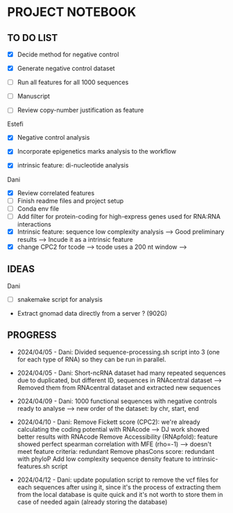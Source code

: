 # PROJECT NOTEBOOK 

## TO DO LIST

- [X] Decide method for negative control 

- [X] Generate negative control dataset

- [ ] Run all features for all 1000 sequences 

- [ ] Manuscript

- [ ] Review copy-number justification as feature 


Estefi 

- [X] Negative control analysis 
- [X] Incorporate epigenetics marks analysis to the workflow 
- [X] intrinsic feature: di-nucleotide analysis


Dani 

- [X] Review correlated features
- [ ] Finish readme files and project setup
- [ ] Conda env file 
- [ ] Add filter for protein-coding for high-express genes used for RNA:RNA interactions
- [X] Intrinsic feature: sequence low complexity analysis --> Good preliminary results --> Incude it as a intrinsic feature
- [X] change CPC2 for tcode --> tcode uses a 200 nt window --> 

## IDEAS

Dani

- [ ] snakemake script for analysis 
- Extract gnomad data directly from a server ? (902G)

## PROGRESS 

* 2024/04/05 - Dani: 
                    Divided sequence-processing.sh script into 3 (one for each type of RNA) so they can be run in parallel. 

* 2024/04/05 - Dani: 
                    Short-ncRNA dataset had many repeated sequences due to duplicated, but different ID, sequences in RNAcentral dataset --> Removed them from RNAcentral dataset and extracted new sequences 

* 2024/04/09 - Dani: 
                    1000 functional sequences with negative controls ready to analyse  --> new order of the dataset: by chr, start, end   

* 2024/04/10 - Dani: 
                    Remove Fickett score (CPC2): we're already calculating the coding potential with RNAcode --> DJ work showed better results with RNAcode 
                    Remove Accessibility (RNApfold): feature showed perfect spearman correlation with MFE (rho=-1) --> doesn't meet feature criteria: redundant
                    Remove phasCons score: redundant with phyloP
                    Add low complexity sequence density feature to intrinsic-features.sh script 
              
* 2024/04/12 - Dani: 
                    update population script to remove the vcf files for each sequences after using it, since it's the process of extracting them from the local database is quite quick and it's not worth to store them in case of needed again (already storing the database)




